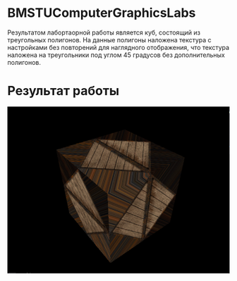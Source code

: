 # BMSTUComputerGraphicsLabs

Результатом лабортаорной работы является куб, состоящий из треугольных полигонов. На данные полигоны наложена текстура с настройками без повторений для наглядного отображения, что текстура наложена на треугольники под углом 45 градусов без дополнительных полигонов.

# Результат работы

![](./Data/Result.png)